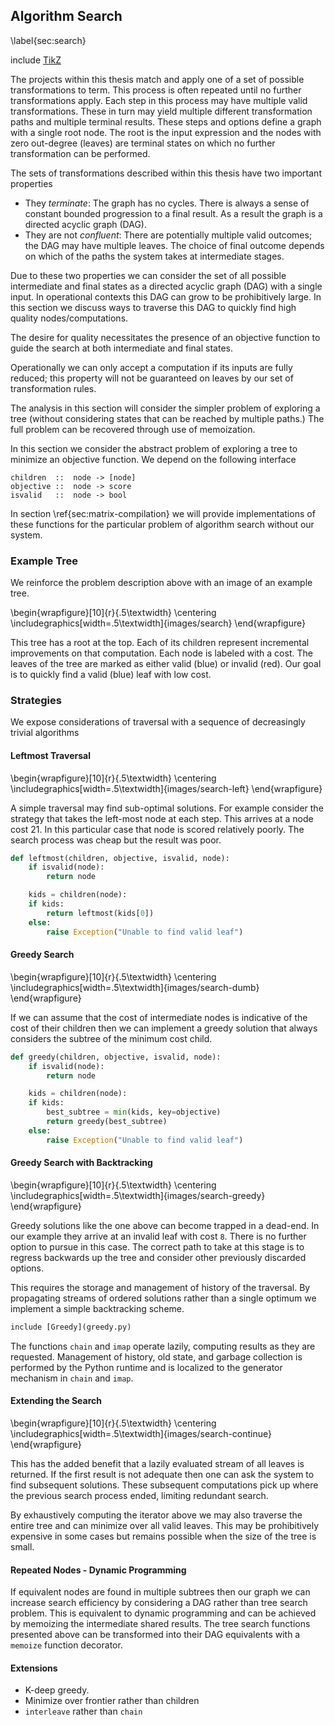 Algorithm Search
----------------

\label{sec:search}

include [TikZ](tikz_search.md)

The projects within this thesis match and apply one of a set of possible transformations to term.  This process is often repeated until no further transformations apply.  Each step in this process may have multiple valid transformations.  These in turn may yield multiple different transformation paths and multiple terminal results.  These steps and options define a graph with a single root node.  The root is the input expression and the nodes with zero out-degree (leaves) are terminal states on which no further transformation can be performed.

The sets of transformations described within this thesis have two important properties

*   They *terminate*:  The graph has no cycles.  There is always a sense of constant bounded progression to a final result.  As a result the graph is a directed acyclic graph (DAG).
*   They are not *confluent*:  There are potentially multiple valid outcomes; the DAG may have multiple leaves.  The choice of final outcome depends on which of the paths the system takes at intermediate stages.

Due to these two properties we can consider the set of all possible intermediate and final states as a directed acyclic graph (DAG) with a single input.  In operational contexts this DAG can grow to be prohibitively large.  In this section we discuss ways to traverse this DAG to quickly find high quality nodes/computations.

The desire for quality necessitates the presence of an objective function to guide the search at both intermediate and final states.

Operationally we can only accept a computation if its inputs are fully reduced; this property will not be guaranteed on leaves by our set of transformation rules.

The analysis in this section will consider the simpler problem of exploring a tree (without considering states that can be reached by multiple paths.)  The full problem can be recovered through use of memoization.

In this section we consider the abstract problem of exploring a tree to minimize an objective function.  We depend on the following interface

    children  ::  node -> [node]
    objective ::  node -> score
    isvalid   ::  node -> bool

In section \ref{sec:matrix-compilation} we will provide implementations of these functions for the particular problem of algorithm search without our system.


### Example Tree

We reinforce the problem description above with an image of an example tree.

\begin{wrapfigure}[10]{r}{.5\textwidth}
\centering
\includegraphics[width=.5\textwidth]{images/search}
\end{wrapfigure}

This tree has a root at the top.  Each of its children represent incremental improvements on that computation.  Each node is labeled with a cost.  The leaves of the tree are marked as either valid (blue) or invalid (red).  Our goal is to quickly find a valid (blue) leaf with low cost.  


### Strategies

We expose considerations of traversal with a sequence of decreasingly trivial algorithms

#### Leftmost Traversal

\begin{wrapfigure}[10]{r}{.5\textwidth}
\centering
\includegraphics[width=.5\textwidth]{images/search-left}
\end{wrapfigure}

A simple traversal may find sub-optimal solutions.  For example consider the strategy that takes the left-most node at each step.  This arrives at a node cost 21.  In this particular case that node is scored relatively poorly.  The search process was cheap but the result was poor. 

~~~~~~~~~Python
def leftmost(children, objective, isvalid, node):
    if isvalid(node):
        return node 

    kids = children(node):
    if kids:
        return leftmost(kids[0])
    else:
        raise Exception("Unable to find valid leaf")
~~~~~~~~~


#### Greedy Search

\begin{wrapfigure}[10]{r}{.5\textwidth}
\centering
\includegraphics[width=.5\textwidth]{images/search-dumb}
\end{wrapfigure}

If we can assume that the cost of intermediate nodes is indicative of the cost of their children then we can implement a greedy solution that always considers the subtree of the minimum cost child.

~~~~~~~~~Python
def greedy(children, objective, isvalid, node):
    if isvalid(node):
        return node

    kids = children(node):
    if kids:
        best_subtree = min(kids, key=objective)
        return greedy(best_subtree)
    else:
        raise Exception("Unable to find valid leaf")
~~~~~~~~~

        
#### Greedy Search with Backtracking

\begin{wrapfigure}[10]{r}{.5\textwidth}
\centering
\includegraphics[width=.5\textwidth]{images/search-greedy}
\end{wrapfigure}

Greedy solutions like the one above can become trapped in a dead-end.  In our example they arrive at an invalid leaf with cost `8`.  There is no further option to pursue in this case.  The correct path to take at this stage is to regress backwards up the tree and consider other previously discarded options.

This requires the storage and management of history of the traversal.  By propagating streams of ordered solutions rather than a single optimum we implement a simple backtracking scheme.

~~~~~~~~~Python
include [Greedy](greedy.py)
~~~~~~~~~

The functions `chain` and `imap` operate lazily, computing results as they are requested.  Management of history, old state, and garbage collection is performed by the Python runtime and is localized to the generator mechanism in `chain` and `imap`.
 

#### Extending the Search
 
\begin{wrapfigure}[10]{r}{.5\textwidth}
\centering
\includegraphics[width=.5\textwidth]{images/search-continue}
\end{wrapfigure}

This has the added benefit that a lazily evaluated stream of all leaves is returned.  If the first result is not adequate then one can ask the system to find subsequent solutions.  These subsequent computations pick up where the previous search process ended, limiting redundant search.

By exhaustively computing the iterator above we may also traverse the entire tree and can minimize over all valid leaves.  This may be prohibitively expensive in some cases but remains possible when the size of the tree is small.


#### Repeated Nodes - Dynamic Programming

If equivalent nodes are found in multiple subtrees then our graph we can increase search efficiency by considering a DAG rather than tree search problem.  This is equivalent to dynamic programming and can be achieved by memoizing the intermediate shared results.  The tree search functions presented above can be transformed into their DAG equivalents with a `memoize` function decorator.

#### Extensions

*   K-deep greedy. 
*   Minimize over frontier rather than children
*   `interleave` rather than `chain`
